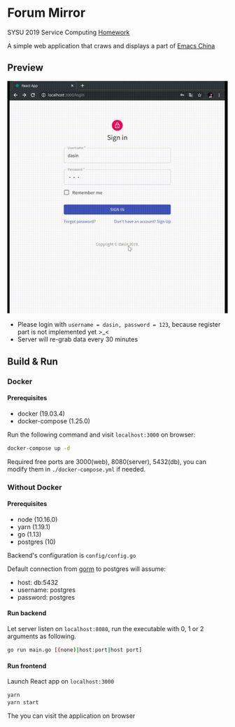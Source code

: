# Forum Mirror

SYSU 2019 Service Computing [Homework](https://pmlpml.github.io/ServiceComputingOnCloud/ex-services)

A simple web application that craws and displays a part of [Emacs China](https://emacs-china.org)

## Preview

![gif demo](doc/show.gif)

+ Please login with `username = dasin, password = 123`, because register part is not implemented yet >_<
+ Server will re-grab data every 30 minutes

## Build & Run

### Docker

#### Prerequisites

+ docker (19.03.4)
+ docker-compose (1.25.0)

Run the following command and visit `localhost:3000` on browser:

```bash
docker-compose up -d
```

Required free ports are 3000(web), 8080(server), 5432(db), you can modify them in `./docker-compose.yml` if needed.

### Without Docker

#### Prerequisites

+ node (10.16.0)
+ yarn (1.19.1)
+ go (1.13)
+ postgres (10)

Backend's  configuration is `config/config.go`

Default connection from [gorm](https://github.com/jinzhu/gorm) to postgres will assume:

+ host: db:5432 
+ username: postgres
+ password: postgres

#### Run backend

Let server listen on `localhost:8080`, run the executable with 0, 1 or 2 arguments as following.

```bash
go run main.go [(none)|host:port|host port]
```

#### Run frontend

Launch React app on `localhost:3000` 

```bash
yarn
yarn start
```

The you can visit the application on browser

